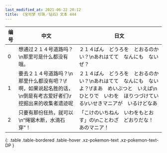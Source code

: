 ```yaml
---
last_modified_at: 2021-06-22 20:12
title: 《宝可梦 珍珠／钻石》文本 444
---
```

| 编号 | 中文 | 日文 |
| ---- | ---- | ---- |
| 0 | 想通过２１４号道路吗？\n那里可是什么都没有哦。 | ２１４ばん　どうろを　とおるのかい？\nあれはてて　なんにも　ないぜ？ |
| 1 | 要去２１４号道路吗？\n那里什么都没有吧？\f啊，如果说起名胜的话，\n倒是有考古爱好者们\r挖掘出来的收集者遗迹呢 | ２１４ばん　どうろを　とおるのかい？\nあれはてて　なんにも　ないよ？\fまあ　めいぶつと　いえば\nひとりで　いわを　ほりつづけている\rいせきマニアが　いるけどなあ |
| 2 | 只要有那份狂热，就可以\n“绳锯木断，水滴石穿”！ | 「こけのいちねん　いわをもとおす」の\nことわざ　どおりだな！　あのマニア！ |
{: .table .table-bordered .table-hover .xz-pokemon-text .xz-pokemon-text-DP }